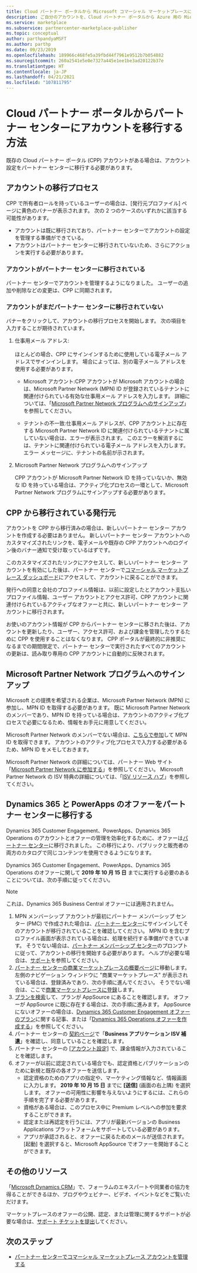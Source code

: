 ```yaml
---
title: Cloud パートナー ポータルから Microsoft コマーシャル マーケットプレースにアカウントを移行する
description: ご自分のアカウントを、Cloud パートナー ポータルから Azure 用の Microsoft コマーシャル マーケットプレースのパートナー センターに移行する方法について説明します
ms.service: marketplace
ms.subservice: partnercenter-marketplace-publisher
ms.topic: conceptual
author: parthpandyaMSFT
ms.author: parthp
ms.date: 09/23/2019
ms.openlocfilehash: 189966c468fe5a39fbd44f7961e9512b7b054882
ms.sourcegitcommit: 260a2541e5e0e7327a445e1ee1be3ad20122b37e
ms.translationtype: HT
ms.contentlocale: ja-JP
ms.lasthandoff: 04/21/2021
ms.locfileid: "107811795"
---
```

# <a name="how-to-migrate-your-account-from-cloud-partner-portal-to-partner-center"></a>Cloud パートナー ポータルからパートナー センターにアカウントを移行する方法

既存の Cloud パートナー ポータル (CPP) アカウントがある場合は、アカウント設定をパートナー センターに移行する必要があります。

## <a name="account-migration-process"></a>アカウントの移行プロセス

CPP で所有者ロールを持っているユーザーの場合は、[発行元プロファイル] ページに黄色のバナーが表示されます。 次の 2 つのケースのいずれかに該当する可能性があります。

- アカウントは既に移行されており、パートナー センターでアカウントの設定を管理する準備ができている。
- アカウントはパートナー センターに移行されていないため、さらにアクションを実行する必要があります。

### <a name="your-account-has-been-migrated-to-partner-center"></a>アカウントがパートナー センターに移行されている

パートナー センターでアカウントを管理するようになりました。 ユーザーの追加や削除などの変更は、CPP に同期されます。

### <a name="you-have-not-yet-migrated-your-account-to-partner-center"></a>アカウントがまだパートナー センターに移行されていない

バナーをクリックして、アカウントの移行プロセスを開始します。 次の項目を入力することが期待されています。

1. 仕事用メール アドレス: <br> <br> ほとんどの場合、CPP にサインインするために使用している電子メール アドレスでサインインします。 場合によっては、別の電子メール アドレスを使用する必要があります。

    * Microsoft アカウント:CPP アカウントが Microsoft アカウントの場合は、Microsoft Partner Network (MPN) ID が登録されているテナントに関連付けられている有効な仕事用メール アドレスを入力します。 詳細については、「[Microsoft Partner Network プログラムへのサインアップ](#sign-up-for-microsoft-partner-network-program)」を参照してください。

    * テナントの不一致:仕事用メール アドレスが、CPP アカウント上に存在する Microsoft Partner Network ID に関連付けられているテナントに属していない場合は、エラーが表示されます。 このエラーを解消するには、テナントに関連付けられている電子メール アドレスを入力します。 エラー メッセージに、テナントの名前が示されます。

2. Microsoft Partner Network プログラムへのサインアップ

    CPP アカウントが Microsoft Partner Network ID を持っていないか、無効な ID を持っている場合は、アクティブ化プロセスの一環として、Microsoft Partner Network プログラムにサインアップする必要があります。

## <a name="publishers-moving-from-cpp"></a>CPP から移行されている発行元

アカウントを CPP から移行済みの場合は、新しいパートナー センター アカウントを作成する必要はありません。 新しいパートナー センター アカウントへのカスタマイズされたリンクを、電子メールや既存の CPP アカウントへのログイン後のバナー通知で受け取っているはずです。

このカスタマイズされたリンクにアクセスして、新しいパートナー センター アカウントを有効にした後は、パートナー センターで[コマーシャル マーケットプレース ダッシュボード](https://partner.microsoft.com/dashboard/commercial-marketplace/overview)にアクセスして、アカウントに戻ることができます。

発行への同意と会社のプロファイル情報は、以前に設定したとアカウント支払いプロファイル情報、ユーザー アカウントとアクセス許可、CPP アカウントに関連付けられているアクティブなオファーと共に、新しいパートナー センター アカウントに移行されます。

お使いのアカウント情報が CPP からパートナー センターに移された後は、アカウントを更新したり、ユーザー、アクセス許可、および課金を管理したりするために CPP を使用することはなくなります。 CPP ポータルが最終的に非推奨になるまでの期間限定で、パートナー センターで実行されたすべてのアカウントの更新は、読み取り専用の CPP アカウントに自動的に反映されます。

## <a name="sign-up-for-microsoft-partner-network-program"></a>Microsoft Partner Network プログラムへのサインアップ

Microsoft との提携を希望される企業は、Microsoft Partner Network (MPN) に参加し、MPN ID を取得する必要があります。 既に Microsoft Partner Network のメンバーであり、MPN ID を持っている場合は、アカウントのアクティブ化プロセスで必要になるため、情報をお手元に用意してください。  

Microsoft Partner Network のメンバーでない場合は、[こちらで参加](https://signup.microsoft.com/signup?sku=StoreForBusinessIW&origin=partnerdashboard&culture=en-us&ru=https://partner.microsoft.com/dashboard/account/v3/xpu/onboard?ru=/dashboard/account/v3/enrollment/companyprofile/basicpartnernetwork/new)して MPN ID を取得できます。 アカウントのアクティブ化プロセスで入力する必要があるため、MPN ID をメモしておきます。

Microsoft Partner Network の詳細については、パートナー Web サイト「[Microsoft Partner Network に参加する](https://partner.microsoft.com/membership)」を参照してください。 Microsoft Partner Network の ISV 特典の詳細については、「[ISV リソース ハブ](https://partner.microsoft.com/isv-resource-hub)」を参照してください。  

## <a name="move-dynamics-365-and-powerapps-offers-to-partner-center"></a>Dynamics 365 と PowerApps のオファーをパートナー センターに移行する

Dynamics 365 Customer Engagement、PowerApps、Dynamics 365 Operations のアカウントとオファーの管理を効率化するために、オファーは[パートナー センター](https://partner.microsoft.com/)に移行されました。 この移行により、パブリックと販売者の両方のカタログで同じコンテンツを使用できるようになります。

Dynamics 365 Customer Engagement、PowerApps、Dynamics 365 Operations のオファーに関して **2019 年 10 月 15 日** までに実行する必要のあることについては、次の手順に従ってください。

> [!NOTE]
> これは、Dynamics 365 Business Central オファーには適用されません。  

1. MPN メンバーシップ アカウントが最初にパートナー メンバーシップ センター (PMC) で作成された場合は、[パートナー センター](https://partner.microsoft.com/pcv/accountsettings/connectedpartnerprofile)にサインインしてそのアカウントが移行されていることを確認してください。 MPN ID を含むプロファイル画面が表示されている場合は、処理を続行する準備ができています。 そうでない場合は、[パートナー メンバーシップ センター](https://partners.microsoft.com/partnerprogram/Welcome.aspx)のプロンプトに従って、アカウントの移行を開始する必要があります。 ヘルプが必要な場合は、[サポート](https://partner.microsoft.com/support?issueid=100-0077)を参照してください。
2. [パートナー センターの商業マーケットプレースの概要ページ](https://partner.microsoft.com/dashboard/commercial-marketplace/overview)に移動します。 左側のナビゲーション ウィンドウに "商業マーケットプレース" が表示されている場合は、登録済みであり、次の手順に進んでください。 そうでない場合は、ここで[商業マーケットプレースに登録](https://partner.microsoft.com/dashboard/account/v3/enrollment/introduction/partnership)します。
3. [プランを検索](https://appsource.microsoft.com/)して、プランが AppSource にあることを確認します。 オファーが AppSource に既に存在する場合は、次の手順に進みます。 AppSource にないオファーの場合は、[Dynamics 365 Customer Engagement オファーのプラン](dynamics-365-customer-engage-offer-setup.md)に関する記事、または「[Dynamics 365 Operations オファーを作成する](.\partner-center-portal\create-new-operations-offer.md)」を参照してください。
4. パートナー センターの [契約ページ](https://partner.microsoft.com/dashboard/account/agreements)で「**Business アプリケーション ISV 補遺**」を確認し、同意していることを確認します。
5. パートナー センターの [[アカウント設定]](https://partner.microsoft.com/dashboard/account/v3/accountsettings/billingprofile) で、課金情報が入力されていることを確認します。
6. オファーが以前に認定されている場合でも、認定資格とパブリケーションのために新規と既存の各オファーを送信します。
    * 認定資格のためのアプリの指定や、マーケティング情報など、情報画面に入力します。 **2019 年 10 月 15 日** までに **[送信]** (画面の右上隅) を選択します。 オファーの可用性に影響を与えないようにするには、これらの手順を完了する必要があります。
    * 資格がある場合は、このプロセス中に Premium レベルへの参加を要求することができます。
    * 認定または再認定を行うには、アプリが最新バージョンの Business Applications プラットフォームをサポートしている必要があります。
    * アプリが承認されると、オファーに戻るためのメールが送信されます。[起動] を選択すると、Microsoft AppSource でオファーを開始することができます。

## <a name="additional-resources"></a>その他のリソース

「[Microsoft Dynamics CRM](https://community.dynamics.com/crm?wa=wsignin1.0)」で、フォーラムのエキスパートや同業者の協力を得ることができるほか、ブログやウェビナー、ビデオ、イベントなどをご覧いただけます。

マーケットプレースのオファーの公開、認定、または管理に関するサポートが必要な場合は、[サポート チケットを提出](https://aka.ms/MarketplacePublisherSupport)してください。

## <a name="next-step"></a>次のステップ

- [パートナー センターでコマーシャル マーケットプレース アカウントを管理する](./manage-account.md)
